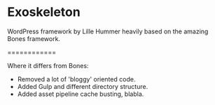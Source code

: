 # Exoskeleton

WordPress framework by Lille Hummer heavily based on the amazing Bones framework.

============

Where it differs from Bones:
- Removed a lot of 'bloggy' oriented code.
- Added Gulp and different directory structure.
- Added asset pipeline cache busting, blabla.

